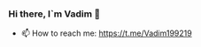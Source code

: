 ### Hi there, I`m Vadim 👋
- 📫 How to reach me: https://t.me/Vadim199219
<!--
**Vadim199219/Vadim199219** is a ✨ _special_ ✨ repository because its `README.md` (this file) appears on your GitHub profile.

Here are some ideas to get you started:

- 🔭 I’m currently working on ...
- 🌱 I’m currently learning ...
- 👯 I’m looking to collaborate on ...
- 🤔 I’m looking for help with ...
- 💬 Ask me about ...
- 📫 How to reach me: https://t.me/Vadim199219)https://t.me/Vadim199219
- ⚡ Fun fact: ...
-->
